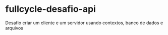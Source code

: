 # fullcycle-desafio-api
Desafio criar um cliente e um servidor usando contextos, banco de dados e arquivos

